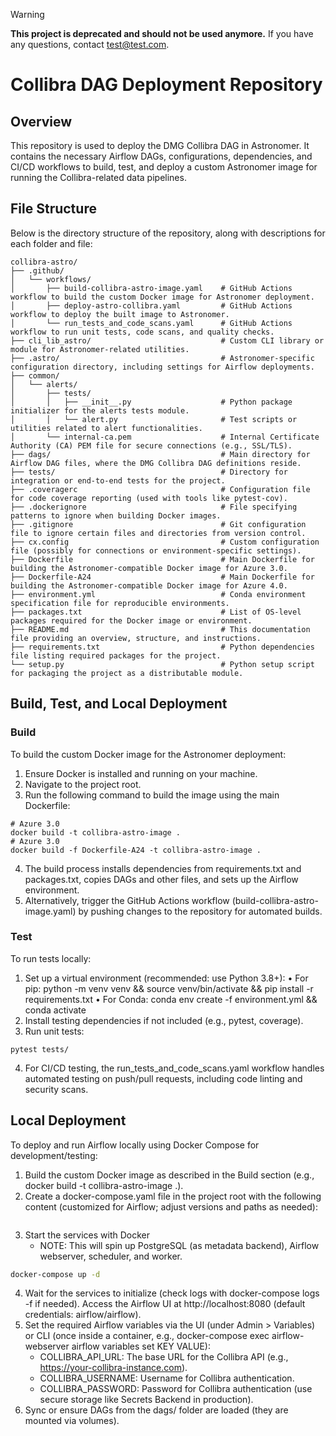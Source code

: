 > [!WARNING]
> **This project is deprecated and should not be used anymore.** If you have any questions, contact test@test.com.

# Collibra DAG Deployment Repository

## Overview
This repository is used to deploy the DMG Collibra DAG in Astronomer. It contains the necessary Airflow DAGs, configurations, dependencies, and CI/CD workflows to build, test, and deploy a custom Astronomer image for running the Collibra-related data pipelines.

## File Structure
Below is the directory structure of the repository, along with descriptions for each folder and file:
```
collibra-astro/
├── .github/
│   └── workflows/
│       ├── build-collibra-astro-image.yaml    # GitHub Actions workflow to build the custom Docker image for Astronomer deployment.
│       ├── deploy-astro-collibra.yaml         # GitHub Actions workflow to deploy the built image to Astronomer.
│       └── run_tests_and_code_scans.yaml      # GitHub Actions workflow to run unit tests, code scans, and quality checks.
├── cli_lib_astro/                             # Custom CLI library or module for Astronomer-related utilities.
├── .astro/                                    # Astronomer-specific configuration directory, including settings for Airflow deployments.
├── common/
│   └── alerts/
│       ├── tests/
│       │   ├── __init__.py                    # Python package initializer for the alerts tests module.
│       │   └── alert.py                       # Test scripts or utilities related to alert functionalities.
│       └── internal-ca.pem                    # Internal Certificate Authority (CA) PEM file for secure connections (e.g., SSL/TLS).
├── dags/                                      # Main directory for Airflow DAG files, where the DMG Collibra DAG definitions reside.
├── tests/                                     # Directory for integration or end-to-end tests for the project.
├── .coveragerc                                # Configuration file for code coverage reporting (used with tools like pytest-cov).
├── .dockerignore                              # File specifying patterns to ignore when building Docker images.
├── .gitignore                                 # Git configuration file to ignore certain files and directories from version control.
├── cx.config                                  # Custom configuration file (possibly for connections or environment-specific settings).
├── Dockerfile                                 # Main Dockerfile for building the Astronomer-compatible Docker image for Azure 3.0.
├── Dockerfile-A24                             # Main Dockerfile for building the Astronomer-compatible Docker image for Azure 4.0.
├── environment.yml                            # Conda environment specification file for reproducible environments.
├── packages.txt                               # List of OS-level packages required for the Docker image or environment.
├── README.md                                  # This documentation file providing an overview, structure, and instructions.
├── requirements.txt                           # Python dependencies file listing required packages for the project.
└── setup.py                                   # Python setup script for packaging the project as a distributable module.
```

## Build, Test, and Local Deployment
### Build
To build the custom Docker image for the Astronomer deployment:
1.  Ensure Docker is installed and running on your machine.
2.  Navigate to the project root.
3.  Run the following command to build the image using the main Dockerfile:
```
# Azure 3.0
docker build -t collibra-astro-image .
# Azure 3.0
docker build -f Dockerfile-A24 -t collibra-astro-image .
```
4.  The build process installs dependencies from requirements.txt and packages.txt, copies DAGs and other files, and sets up the Airflow environment.
5.  Alternatively, trigger the GitHub Actions workflow (build-collibra-astro-image.yaml) by pushing changes to the repository for automated builds.

### Test
To run tests locally:
1.  Set up a virtual environment (recommended: use Python 3.8+):
	•  For pip: python -m venv venv && source venv/bin/activate && pip install -r requirements.txt
	•  For Conda: conda env create -f environment.yml && conda activate <env-name>
2.  Install testing dependencies if not included (e.g., pytest, coverage).
3.  Run unit tests:
```
pytest tests/
```
4. For CI/CD testing, the run_tests_and_code_scans.yaml workflow handles automated testing on push/pull requests, including code linting and security scans.

## Local Deployment
To deploy and run Airflow locally using Docker Compose for development/testing:
1.  Build the custom Docker image as described in the Build section (e.g., docker build -t collibra-astro-image .).
2.  Create a docker-compose.yaml file in the project root with the following content (customized for Airflow; adjust versions and paths as needed):
```yaml
```
3.  Start the services with Docker  
    - NOTE: This will spin up PostgreSQL (as metadata backend), Airflow webserver, scheduler, and worker.
```bash
docker-compose up -d
```
4.  Wait for the services to initialize (check logs with docker-compose logs -f if needed). Access the Airflow UI at http://localhost:8080 (default credentials: airflow/airflow).
5.  Set the required Airflow variables via the UI (under Admin > Variables) or CLI (once inside a container, e.g., docker-compose exec airflow-webserver airflow variables set KEY VALUE):  
	- COLLIBRA_API_URL: The base URL for the Collibra API (e.g., https://your-collibra-instance.com).
	- COLLIBRA_USERNAME: Username for Collibra authentication.
	- COLLIBRA_PASSWORD: Password for Collibra authentication (use secure storage like Secrets Backend in production).
6.  Sync or ensure DAGs from the dags/ folder are loaded (they are mounted via volumes).
